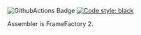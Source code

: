 ![GithubActions Badge](https://github.com/ForeverWintr/assembler/actions/workflows/tests.yml/badge.svg)
<a href="https://github.com/psf/black"><img alt="Code style: black" src="https://img.shields.io/badge/code%20style-black-000000.svg"></a>

Assembler is FrameFactory 2.